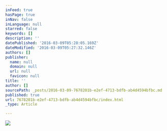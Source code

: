 ```yaml
---
inFeed: true
hasPage: true
inNav: false
inLanguage: null
starred: false
keywords: []
description: ''
datePublished: '2016-03-09T05:28:05.169Z'
dateModified: '2016-03-09T05:27:32.146Z'
authors: []
publisher:
  name: null
  domain: null
  url: null
  favicon: null
title: ''
author: []
sourcePath: _posts/2016-03-09-7678201b-e2ef-4713-bdfb-ab4d4594bfbc.md
published: true
url: 7678201b-e2ef-4713-bdfb-ab4d4594bfbc/index.html
_type: Article

---
```

![](https://the-grid-user-content.s3-us-west-2.amazonaws.com/4043c82e-dfb2-4e5e-884b-73b8e58bb915.jpg)
